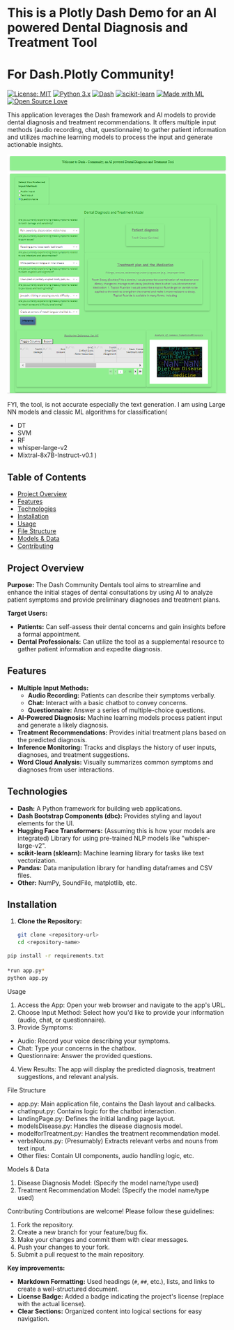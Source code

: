 # This is a Plotly Dash Demo for an AI powered Dental Diagnosis and Treatment Tool
#  For Dash.Plotly Community!

[![License: MIT](https://img.shields.io/badge/License-MIT-yellow.svg)](https://opensource.org/licenses/MIT)
[![Python 3.x](https://img.shields.io/badge/python-3.x-blue.svg)](https://www.python.org/)
[![Dash](https://img.shields.io/badge/Dash-v2-orange)](https://dash.plotly.com/)
[![scikit-learn](https://img.shields.io/badge/scikit--learn-0.24-orange.svg)](https://scikit-learn.org/stable/)
[![Made with ML](https://img.shields.io/badge/Made%20with-ML-red)](https://github.com/madewithml)
[![Open Source Love](https://badges.frapsoft.com/os/v1/open-source.svg?v=103)](https://github.com/ellerbrock/open-source-badges/)

This application leverages the Dash framework and AI models to provide dental diagnosis and treatment recommendations. It offers multiple input methods (audio recording, chat, questionnaire) to gather patient information and utilizes machine learning models to process the input and generate actionable insights.

                    
[![Video Thumbnail Image](https://github.com/dallo7/dentalApp/blob/3d9aa92cb14a18f598fc9ea6137dd65c9288f79f/dental.png)](https://github.com/dallo7/dentalApp/blob/726062dd11f33143f6434709b12847a1e1733263/dentalDecay.gif)                      

FYI, the tool, is not accurate especially the text generation. I am using Large NN models and classic ML algorithms for classification(
* DT
* SVM
* RF
* whisper-large-v2
* Mixtral-8x7B-Instruct-v0.1
)

## Table of Contents

- [Project Overview](#project-overview)
- [Features](#features)
- [Technologies](#technologies)
- [Installation](#installation)
- [Usage](#usage)
- [File Structure](#file-structure)
- [Models & Data](#models--data)
- [Contributing](#contributing)

## Project Overview

**Purpose:** The Dash Community Dentals tool aims to streamline and enhance the initial stages of dental consultations by using AI to analyze patient symptoms and provide preliminary diagnoses and treatment plans.

**Target Users:**

- **Patients:** Can self-assess their dental concerns and gain insights before a formal appointment.
- **Dental Professionals:** Can utilize the tool as a supplemental resource to gather patient information and expedite diagnosis.

## Features

- **Multiple Input Methods:**
  - **Audio Recording:** Patients can describe their symptoms verbally.
  - **Chat:** Interact with a basic chatbot to convey concerns.
  - **Questionnaire:** Answer a series of multiple-choice questions.
- **AI-Powered Diagnosis:**  Machine learning models process patient input and generate a likely diagnosis.
- **Treatment Recommendations:** Provides initial treatment plans based on the predicted diagnosis.
- **Inference Monitoring:**  Tracks and displays the history of user inputs, diagnoses, and treatment suggestions.
- **Word Cloud Analysis:**  Visually summarizes common symptoms and diagnoses from user interactions.

## Technologies

- **Dash:** A Python framework for building web applications.
- **Dash Bootstrap Components (dbc):** Provides styling and layout elements for the UI.
- **Hugging Face Transformers:**  (Assuming this is how your models are integrated) Library for using pre-trained NLP models like "whisper-large-v2".
- **scikit-learn (sklearn):** Machine learning library for tasks like text vectorization.
- **Pandas:** Data manipulation library for handling dataframes and CSV files.
- **Other:** NumPy, SoundFile, matplotlib, etc.

## Installation

1. **Clone the Repository:**
   ```bash
   git clone <repository-url>
   cd <repository-name>

  ```bash
  pip install -r requirements.txt                    
  
  *run app.py*
  python app.py
  ```                    
                      
                      
                      
                      
                      
                      
                      
                      
                      
                      
                      
                      
                      
                      
                      
                      
                      
                      
                      
                      
                      
  

Usage
1. Access the App: Open your web browser and navigate to the app's URL.
2. Choose Input Method: Select how you'd like to provide your information (audio, chat, or questionnaire).
3. Provide Symptoms:
* Audio: Record your voice describing your symptoms.
* Chat: Type your concerns in the chatbox.
* Questionnaire: Answer the provided questions.
4. View Results: The app will display the predicted diagnosis, treatment suggestions, and relevant analysis.

File Structure
* app.py: Main application file, contains the Dash layout and callbacks.
* chatInput.py: Contains logic for the chatbot interaction.
* landingPage.py: Defines the initial landing page layout.
* modelsDisease.py: Handles the disease diagnosis model.
* modelforTreatment.py: Handles the treatment recommendation model.
* verbsNouns.py: (Presumably) Extracts relevant verbs and nouns from text input.
* Other files: Contain UI components, audio handling logic, etc.

Models & Data
1. Disease Diagnosis Model: (Specify the model name/type used)
2. Treatment Recommendation Model: (Specify the model name/type used)

Contributing
Contributions are welcome! Please follow these guidelines:

1. Fork the repository.
2. Create a new branch for your feature/bug fix.
3. Make your changes and commit them with clear messages.
4. Push your changes to your fork.
5. Submit a pull request to the main repository.

**Key improvements:**

*   **Markdown Formatting:** Used headings (`#`, `##`, etc.), lists, and links to create a well-structured document.
*   **License Badge:** Added a badge indicating the project's license (replace with the actual license).
*   **Clear Sections:** Organized content into logical sections for easy navigation.

